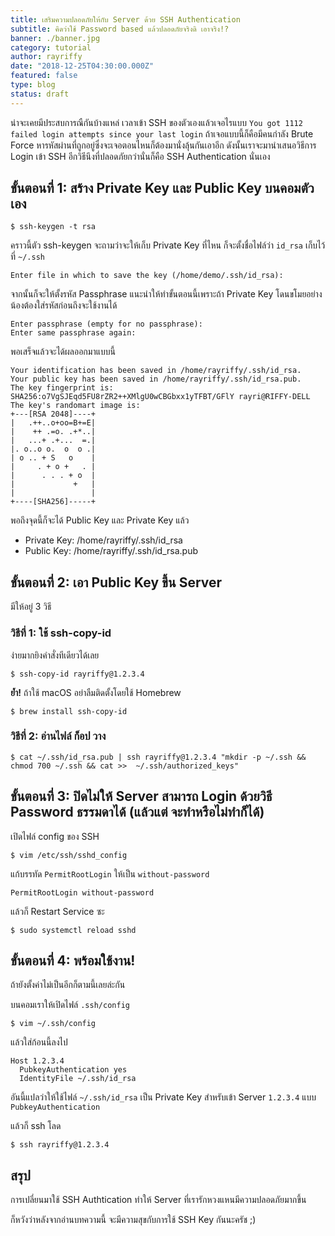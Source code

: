 ```yaml
---
title: เสริมความปลอดภัยให้กับ Server ด้วย SSH Authentication
subtitle: คิดว่าใช้ Password based แล้วปลอดภัยจริงดิ เอาจริง!?
banner: ./banner.jpg
category: tutorial
author: rayriffy
date: "2018-12-25T04:30:00.000Z"
featured: false
type: blog
status: draft
---
```


น่าจะเคยมีประสบการณืกันบ้างแหล่ เวลาเข้า SSH ของตัวเองแล้วเจอไรแบบ `You got 1112 failed login attempts since your last login` ถ้าเจอแบบนี้ก็คือมีคนกำลัง Brute Force หารหัสผ่านที่ถูกอยู่ซึ่งจะเจอตอนไหนก็ต้องมานั่งลุ้นกันเอาอีก ดังนั้นเราจะมานำเสนอวิธีการ Login เข้า SSH อีกวิธีนึงที่ปลอดภัยกว่านั่นก็คือ SSH Authentication นั่นเอง

## ขั้นตอนที่ 1: สร้าง Private Key และ Public Key บนคอมตัวเอง

```
$ ssh-keygen -t rsa
```

คราวนี้ตัว ssh-keygen จะถามว่าจะให้เก็บ Private Key ที่ไหน ก็จะตั้งชื่อไฟล์ว่า `id_rsa` เก็บไว้ที่ `~/.ssh`

```
Enter file in which to save the key (/home/demo/.ssh/id_rsa):
```

จากนั้นก็จะให้ตั้งรหัส Passphrase แนะนำให้ทำขั้นตอนนี้เพราะถ้า Private Key โดนขโมยอย่างน้องต้องใส่รหัสก่อนถึงจะใช้งานได้

```
Enter passphrase (empty for no passphrase):
Enter same passphrase again:
```

พอเสร็จแล้วจะได้ผลออกมาแบบนี้

```
Your identification has been saved in /home/rayriffy/.ssh/id_rsa.
Your public key has been saved in /home/rayriffy/.ssh/id_rsa.pub.
The key fingerprint is:
SHA256:o7VgSJEqd5FU8rZR2++XMlgU0wCBGbxx1yTFBT/GFlY rayri@RIFFY-DELL
The key's randomart image is:
+---[RSA 2048]----+
|   .++..o+oo=B+=E|
|    ++ .=o. .+*..|
|   ...+ .+...  =.|
|. o..o o.  o  o .|
| o .. + S   o    |
|     . + o +   . |
|      . . . + o  |
|             +   |
|                 |
+----[SHA256]-----+
```

พอถึงจุดนี้ก็จะได้ Public Key และ Private Key แล้ว

- Private Key: /home/rayriffy/.ssh/id_rsa
- Public Key: /home/rayriffy/.ssh/id_rsa.pub

## ขั้นตอนที่ 2: เอา Public Key ขึ้น Server

มีให้อยู่ 3 วิธี

### วิธีที่ 1: ใช้ ssh-copy-id

ง่ายมากยิงคำสั่งทีเดียวได้เลย

```
$ ssh-copy-id rayriffy@1.2.3.4
```

**ย้ำ!** ถ้าใช้ macOS อย่าลืมติดตั้งโดยใช้ Homebrew

```
$ brew install ssh-copy-id
```

### วิธีที่ 2: อ่านไฟล์ ก็อป วาง

```
$ cat ~/.ssh/id_rsa.pub | ssh rayriffy@1.2.3.4 "mkdir -p ~/.ssh && chmod 700 ~/.ssh && cat >>  ~/.ssh/authorized_keys"
```
 
## ขั้นตอนที่ 3: ปิดไม่ให้ Server สามารถ Login ด้วยวิธี Password ธรรมดาได้ (แล้วแต่ จะทำหรือไม่ทำก็ได้)

เปิดไฟล์ config ของ SSH

```
$ vim /etc/ssh/sshd_config
```

แก้บรรทัด `PermitRootLogin` ให้เป็น `without-password`

```
PermitRootLogin without-password
```

แล้วก็ Restart Service ซะ

```
$ sudo systemctl reload sshd
```

## ขั้นตอนที่ 4: พร้อมใช้งาน!

ถ้ายังตั้งค่าไม่เป็นอีกก็ตามนี้เลยล่ะกัน

บนคอมเราให้เปิดไฟล์ `.ssh/config`

```
$ vim ~/.ssh/config
```

แล้วใส่ก้อนนี้ลงไป

```
Host 1.2.3.4
  PubkeyAuthentication yes
  IdentityFile ~/.ssh/id_rsa
```

อันนี้แปลว่าให้ใช้ไฟล์ `~/.ssh/id_rsa` เป็น Private Key สำหรับเข้า Server `1.2.3.4` แบบ `PubkeyAuthentication`

แล้วก็ ssh โลด

```
$ ssh rayriffy@1.2.3.4
```

## สรุป

การเปลี่ยนมาใช้ SSH Authtication ทำให้ Server ที่เรารักหวงแหนมีความปลอดภัยมากขึ้น

ก็หวังว่าหลังจากอ่านบทความนี้ จะมีความสุขกับการใช้ SSH Key กันนะครัช ;)